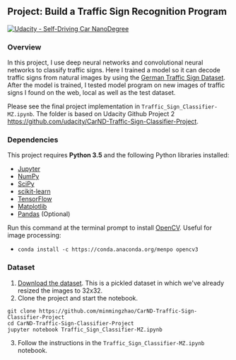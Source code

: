 ## Project: Build a Traffic Sign Recognition Program
[![Udacity - Self-Driving Car NanoDegree](https://s3.amazonaws.com/udacity-sdc/github/shield-carnd.svg)](http://www.udacity.com/drive)
### Overview

In this project, I use deep neural networks and convolutional neural networks to classify traffic signs. Here I trained a model so it can decode traffic signs from natural images by using the [German Traffic Sign Dataset](http://benchmark.ini.rub.de/?section=gtsrb&subsection=dataset). After the model is trained, I tested model program on new images of traffic signs I found on the web, local as well as the test dataset. 

Please see the final project implementation in `Traffic_Sign_Classifier-MZ.ipynb`. The folder is based on Udacity Github Project 2 https://github.com/udacity/CarND-Traffic-Sign-Classifier-Project. 

### Dependencies

This project requires **Python 3.5** and the following Python libraries installed:

- [Jupyter](http://jupyter.org/)
- [NumPy](http://www.numpy.org/)
- [SciPy](https://www.scipy.org/)
- [scikit-learn](http://scikit-learn.org/)
- [TensorFlow](http://tensorflow.org)
- [Matplotlib](http://matplotlib.org/)
- [Pandas](http://pandas.pydata.org/) (Optional)

Run this command at the terminal prompt to install [OpenCV](http://opencv.org/). Useful for image processing:

- `conda install -c https://conda.anaconda.org/menpo opencv3`

### Dataset

1. [Download the dataset](https://d17h27t6h515a5.cloudfront.net/topher/2016/November/581faac4_traffic-signs-data/traffic-signs-data.zip). This is a pickled dataset in which we've already resized the images to 32x32.
2. Clone the project and start the notebook.

 ```
 git clone https://github.com/minmingzhao/CarND-Traffic-Sign-Classifier-Project
 cd CarND-Traffic-Sign-Classifier-Project
 jupyter notebook Traffic_Sign_Classifier-MZ.ipynb
 ```
 
3. Follow the instructions in the `Traffic_Sign_Classifier-MZ.ipynb` notebook.

